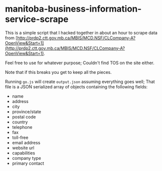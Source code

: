 # manitoba-business-information-service-scrape

This is a simple script that I hacked together in about an hour to scrape data from [http://prdp2.ctt.gov.mb.ca/MBIS/MCD.NSF/CLCompany-A?OpenView&Start=1](http://prdp2.ctt.gov.mb.ca/MBIS/MCD.NSF/CLCompany-A?OpenView&Start=1).

Feel free to use for whatever purpose; Couldn't find TOS on the site either.

Note that if this breaks you get to keep all the pieces.

Running `go.js` will create `output.json` assuming everything goes well; That file is a JSON serialized array of objects containing the following fields:
 * name
 * address
 * city
 * province/state
 * postal code
 * country
 * telephone
 * fax
 * toll-free
 * email address
 * website url
 * capabilities
 * company type
 * primary contact
